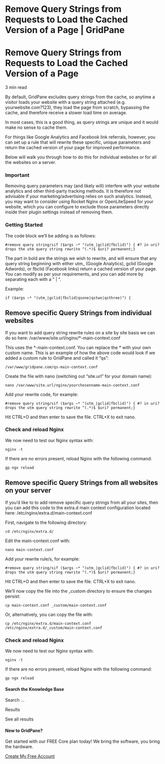 # Remove Query Strings from Requests to Load the Cached Version of a Page | GridPane

# Remove Query Strings from Requests to Load the Cached Version of a Page

 

3 min read 

By default, GridPane excludes query strings from the cache, so anytime a visitor loads your website with a query string attached (e.g. yourwebsite.com?123), they load the page from scratch, bypassing the cache, and therefore receive a slower load time on average.

In most cases, this is a good thing, as query strings are unique and it would make no sense to cache them.

For things like Google Analytics and Facebook link referrals, however, you can set up a rule that will rewrite these specific, unique parameters and return the cached version of your page for improved performance.

Below will walk you through how to do this for individual websites or for all the websites on a server.

 

 

### Important

Removing query parameters may (and likely will) interfere with your website analytics and other third-party tracking methods. It is therefore not advisable if your marketing/advertising relies on such analytics. Instead, you may want to consider using Rocket Nginx or OpenLiteSpeed for your website, which you can configure to exclude those parameters directly inside their plugin settings instead of removing them.

### Getting Started

The code block we’ll be adding is as follows:

```
#remove query string/sif ($args ~* "(utm_|gclid|fbclid)") { #? in uri? drops the utm query string rewrite ^(.*)$ $uri? permanent;}
```

The part in bold are the strings we wish to rewrite, and will ensure that any query string beginning with either utm_ (Google Analytics), gclid (Google Adwords), or fbclid (Facebook links) return a cached version of your page. You can modify as per your requirements, and you can add more by separating each with a ” | “.

Example:

```
if ($args ~* "(utm_|gclid|fbclid|qsone|qstwo|qsthree)") {
```

## Remove specific Query Strings from individual websites

If you want to add query string rewrite rules on a site by site basis we can do so here: /var/www/site.url/nginx/*-main-context.conf

This uses the *-main-context.conf. You can replace the * with your own custom name. This is an example of how the above code would look if we added a custom rule to GridPane and called it “qs”:

```
/var/www/gridpane.com/qs-main-context.conf
```

Create the file with nano (switching out “site.url” for your domain name):

```
nano /var/www/site.url/nginx/yourchosenname-main-context.conf
```

Add your rewrite code, for example:

```
#remove query string/sif ($args ~* "(utm_|gclid|fbclid)") { #? in uri? drops the utm query string rewrite ^(.*)$ $uri? permanent;}
```

Hit CTRL+O and then enter to save the file. CTRL+X to exit nano.

### Check and reload Nginx

We now need to test our Nginx syntax with:

```
nginx -t
```

If there are no errors present, reload Nginx with the following command:

```
gp ngx reload
```

## Remove specific Query Strings from all websites on your server

If you’d like to to add remove specific query strings from all your sites, then you can add this code to the extra.d main context configuration located here: /etc/nginx/extra.d/main-context.conf

First, navigate to the following directory:

```
cd /etc/nginx/extra.d/
```

Edit the main-context.conf with:

```
nano main-context.conf
```

Add your rewrite rule/s, for example:

```
#remove query string/sif ($args ~* "(utm_|gclid|fbclid)") { #? in uri? drops the utm query string rewrite ^(.*)$ $uri? permanent;}
```

Hit CTRL+O and then enter to save the file. CTRL+X to exit nano.

We’ll now copy the file into the _custom directory to ensure the changes persist:

```
cp main-context.conf _custom/main-context.conf
```

Or, alternatively, you can copy the file with:

```
cp /etc/nginx/extra.d/main-context.conf /etc/nginx/extra.d/_custom/main-context.conf
```

### Check and reload Nginx

We now need to test our Nginx syntax with:

```
nginx -t
```

If there are no errors present, reload Nginx with the following command:

```
gp ngx reload
```

 

 

#### Search the Knowledge Base

Search ...

 Results

See all results

#### New to GridPane?

Get started with our FREE Core plan today! We bring the software, you bring the hardware.

[Create My Free Account](https://gridpane.com/checkout/?plan=core)

